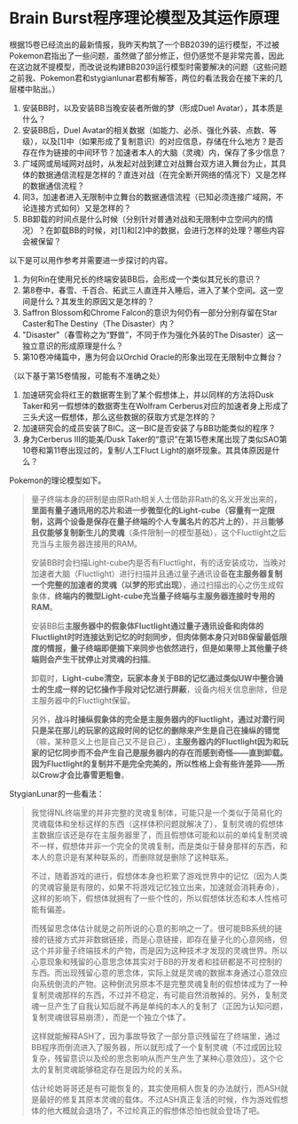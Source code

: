 # Brain Burst程序理论模型及其运作原理

根据15卷已经流出的最新情报，我昨天构筑了一个BB2039的运行模型，不过被Pokemon君指出了一些问题，虽然做了部分修正，但仍感觉不是非常完善，因此在这边就不提模型，而改说说构建BB2039运行模型时需要解决的问题（这些问题之前我、Pokemon君和stygianlunar君都有解答，两位的看法我会在接下来的几层楼中贴出。）

1. 安装BB时，以及安装BB当晚安装者所做的梦（形成Duel Avatar），其本质是什么？
2. 安装BB后，Duel Avatar的相关数据（如能力、必杀、强化外装、点数、等级），以及[1]中（如果形成了复制意识）的对应信息，存储在什么地方？是否存在作为链接的中间环节？加速者本人的大脑（灵魂）内，保存了多少信息？
3. 广域网或局域网对战时，从发起对战到建立对战舞台双方进入舞台为止，其具体的数据通信流程是怎样的？直连对战（在完全断开网络的情况下）又是怎样的数据通信流程？
4. 同3，加速者进入无限制中立舞台的数据通信流程（已知必须连接广域网，不论连接方式如何）又是怎样的？
5. BB卸载的时间点是什么时候（分别针对普通对战和无限制中立空间内的情况）？在卸载BB的时候，对[1]和[2]中的数据，会进行怎样的处理？哪些内容会被保留？

以下是可以用作参考并需要进一步探讨的内容。

1. 为何Rin在使用兄长的终端安装BB后，会形成一个类似其兄长的意识？
2. 第8卷中，春雪、千百合、拓武三人直连并入睡后，进入了某个空间。这一空间是什么？其发生的原因又是怎样的？
3. Saffron Blossom和Chrome Falcon的意识为何仍有一部分分别存留在Star Caster和The Destiny（The Disaster）内？
4. "Disaster"（春雪称之为“野兽”，不同于作为强化外装的The Disaster）这一独立意识的形成原理是什么？
5. 第10卷冲绳篇中，惠为何会以Orchid Oracle的形象出现在无限制中立舞台？

（以下基于第15卷情报，可能有不准确之处）

1. 加速研究会将红王的数据寄生到了某个假想体上，并以同样的方法将Dusk Taker和另一假想体的数据寄生在Wolfram Cerberus对应的加速者身上形成了三头犬这一假想体，那么这些数据的获取方式是怎样的？
2. 加速研究会的成员安装了BIC。这一BIC是否安装了与BB功能类似的程序？
3. 身为Cerberus III的能美/Dusk Taker的“意识”在第15卷末尾出现了类似SAO第10卷和第11卷出现过的，复制/人工Fluct Light的崩坏现象。其具体原因是什么？

Pokemon的理论模型如下。

>量子终端本身的研制是由原Rath相关人士借助非Rath的名义开发出来的，**里面有量子通讯用的芯片和进一步微型化的Light-cube（容量有一定限制，这两个设备是保存在量子终端的个人专属名片的芯片上的）**，并且**能够且仅能够复制新生儿的灵魂**（条件限制一的模型基础），这个Fluctlight之后充当与主服务器连接用的RAM。
>
>安装BB时会扫描Light-cube内是否有Fluctlight，有的话安装成功，当晚对加速者大脑（Fluctlight）进行扫描并且通过量子通讯设备**在主服务器复制一个完整的加速者的灵魂（以梦的形式出现）**，通过扫描出的心之伤生成假象体，**终端内的微型Light-cube充当量子终端与主服务器连接时专用的RAM**。
>
> 安装BB后**主服务器中的假象体Fluctlight通过量子通讯设备和肉体的Fluctlight时时连接达到记忆的时刻同步，但肉体侧本身只对BB保留最低限度的情报，量子终端即便摘下来同步也依然进行，但是如果带上其他量子终端则会产生干扰停止对灵魂的扫描**。
> 
> 卸载时，**Light-cube清空，玩家本身关于BB的记忆通过类似UW中整合骑士的生成一样的记忆操作手段对记忆进行屏蔽**，设备内相关信息删除，但是主服务器中的Fluctlight保留。
>
> 另外，**战斗时操纵假象体的完全是主服务器内的Fluctlight，通过对潜行间只是呆在那儿的玩家的这段时间的记忆的删除来产生是自己在操纵的错觉**（嘛，某种意义上也是自己又不是自己），**主服务器内的Fluctlight因为和玩家的记忆同步而不会产生自己是服务器内的存在而感到奇怪——直到卸载。因为Fluctlight的复制并不是完全完美的，所以性格上会有些许差异——所以Crow才会比春雪更粗鲁**。

StygianLunar的一些看法：

> 我觉得NL终端里的并非完整的灵魂复制体，可能只是一个类似于简易化的灵魂载体和坐标这样的东西（这样体积问题就解决了），复制灵魂的假想体主数据应该还是存在主服务器里了，而且假想体可能和以前的单纯复制灵魂不一样，假想体并非一个完全的灵魂复制，而是类似于替身那样的东西，和本人的意识是有某种联系的，而删除就是删除了这种联系。
>
> 不过，随着游戏的进行，假想体本身也积累了游戏世界中的记忆（因为人类的灵魂容量是有限的，如果不将游戏记忆独立出来，加速就会消耗寿命），这样的影响下，假想体就拥有了一些个性的，所以假想体状态和本人性格可能有偏差。
>
> 而残留思念体估计就是之前所说的心意的影响之一了。很可能BB系统的链接的链接方式并非数据链接，而是心意链接，即存在量子化的心意网络，但这个并非量子终端技术的产物，而是因为这种技术才发现的灵魂世界。所以心意现象和残留的心意思念体其实对于BB的开发者和挂研都是不可控制的东西。而出现残留心意的思念体，实际上就是灵魂的数据本身通过心意效应向系统倒流的产物。这种倒流另原本不是完整灵魂复制的假想体成为了一种复制灵魂那样的东西，不过并不稳定，有可能自然消散掉的。另外，复制灵魂一旦产生了自我认知后就不再是单纯的本人的复制了（正因为认知问题，复制灵魂很容易崩溃），而是一个独立个体了。
>
> 这样就能解释ASH了，因为事故导致了一部分意识残留在了终端里，通过BB程序而倒流进入了服务器，所以就形成了一个复制灵魂（不过成因比较复杂，残留意识以及纶的思念影响从而产生产生了某种心意效应）。这个仑太的复制灵魂能够稳定存在是因为纶的关系。
>
> 估计纶她哥哥还是有可能恢复的，其实使用桐人恢复的办法就行，而ASH就是最好的修复其原本灵魂的载体。不过ASH真正复活的时候，作为游戏假想体的他大概就会退场了，不过纶真正的假想体恐怕也就会登场了吧。
